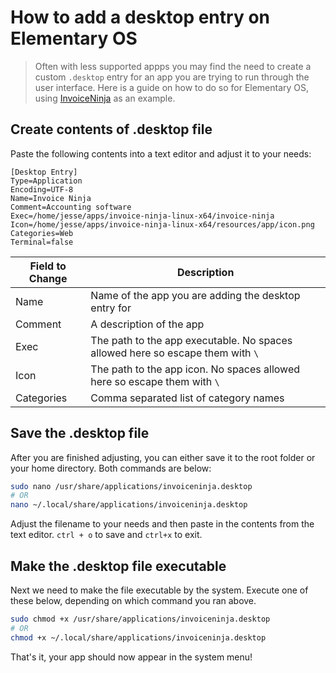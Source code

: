 # How to add a desktop entry on Elementary OS
> Often with less supported appps you may find the need to create a custom `.desktop` entry for an app you are trying to run through the user interface.  Here is a guide on how to do so for Elementary OS, using [InvoiceNinja](https://www.invoiceninja.com/) as an example.

## Create contents of .desktop file
Paste the following contents into a text editor and adjust it to your needs:
```
[Desktop Entry]
Type=Application
Encoding=UTF-8
Name=Invoice Ninja
Comment=Accounting software
Exec=/home/jesse/apps/invoice-ninja-linux-x64/invoice-ninja
Icon=/home/jesse/apps/invoice-ninja-linux-x64/resources/app/icon.png
Categories=Web
Terminal=false
```
| Field to Change  |  Description |
| ------------ | ------------- |
| Name         |  Name of the app you are adding the desktop entry for    |
| Comment   | A description of the app |
| Exec            | The path to the app executable. No spaces allowed here so escape them with `\` |
| Icon            | The path to the app icon. No spaces allowed here so escape them with `\` |
| Categories | Comma separated list of category names |

## Save the .desktop file
After you are finished adjusting, you can either save it to the root folder or your home directory.  Both commands are below:
```bash
sudo nano /usr/share/applications/invoiceninja.desktop
# OR
nano ~/.local/share/applications/invoiceninja.desktop
```
Adjust the filename to your needs and then paste in the contents from the text editor.  `ctrl + o` to save and `ctrl+x` to exit.
## Make the .desktop file executable
Next we need to make the file executable by the system.  Execute one of these below, depending on which command you ran above.
```bash
sudo chmod +x /usr/share/applications/invoiceninja.desktop
# OR
chmod +x ~/.local/share/applications/invoiceninja.desktop
```
That's it, your app should now appear in the system menu!